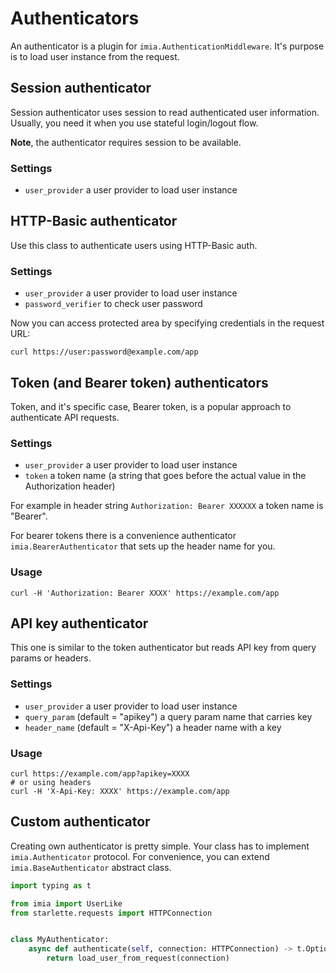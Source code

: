 # Authenticators

An authenticator is a plugin for `imia.AuthenticationMiddleware`. It's purpose is to load user instance from the
request.

## Session authenticator

Session authenticator uses session to read authenticated user information. Usually, you need it when you use stateful
login/logout flow.

**Note**, the authenticator requires session to be available.

### Settings

* `user_provider` a user provider to load user instance

## HTTP-Basic authenticator

Use this class to authenticate users using HTTP-Basic auth.

### Settings

* `user_provider` a user provider to load user instance
* `password_verifier` to check user password

Now you can access protected area by specifying credentials in the request URL:

```shell
curl https://user:password@example.com/app
```

## Token (and Bearer token) authenticators

Token, and it's specific case, Bearer token, is a popular approach to authenticate API requests.

### Settings

* `user_provider` a user provider to load user instance
* `token` a token name (a string that goes before the actual value in the Authorization header)

For example in header string `Authorization: Bearer XXXXXX` a token name is "Bearer".

For bearer tokens there is a convenience authenticator `imia.BearerAuthenticator`
that sets up the header name for you.

### Usage

```shell
curl -H 'Authorization: Bearer XXXX' https://example.com/app
```

## API key authenticator

This one is similar to the token authenticator but reads API key from query params or headers.

### Settings

* `user_provider` a user provider to load user instance
* `query_param` (default = "apikey") a query param name that carries key
* `header_name` (default = "X-Api-Key") a header name with a key

### Usage

```shell
curl https://example.com/app?apikey=XXXX
# or using headers
curl -H 'X-Api-Key: XXXX' https://example.com/app
```

## Custom authenticator

Creating own authenticator is pretty simple. Your class has to implement `imia.Authenticator` protocol. For convenience,
you can extend `imia.BaseAuthenticator` abstract class.

```python
import typing as t

from imia import UserLike
from starlette.requests import HTTPConnection


class MyAuthenticator:
    async def authenticate(self, connection: HTTPConnection) -> t.Optional[UserLike]:
        return load_user_from_request(connection)
```
